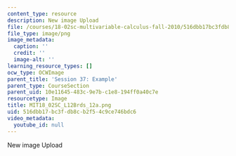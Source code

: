 ```yaml
---
content_type: resource
description: New image Upload
file: /courses/18-02sc-multivariable-calculus-fall-2010/516dbb17bc3fdb8cb2f54c9ce746bdc6_MIT18_02SC_L12Brds_12a.png
file_type: image/png
image_metadata:
  caption: ''
  credit: ''
  image-alt: ''
learning_resource_types: []
ocw_type: OCWImage
parent_title: 'Session 37: Example'
parent_type: CourseSection
parent_uid: 10e11645-483c-9e7b-c1e8-194ff0a40c7e
resourcetype: Image
title: MIT18_02SC_L12Brds_12a.png
uid: 516dbb17-bc3f-db8c-b2f5-4c9ce746bdc6
video_metadata:
  youtube_id: null
---
```

New image Upload

